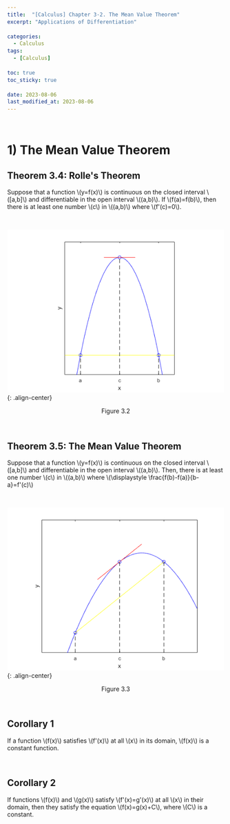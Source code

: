```yaml
---
title:  "[Calculus] Chapter 3-2. The Mean Value Theorem"
excerpt: "Applications of Differentiation"

categories:
  - Calculus
tags:
  - [Calculus]

toc: true
toc_sticky: true
 
date: 2023-08-06
last_modified_at: 2023-08-06
---
```


&nbsp;

# 1) The Mean Value Theorem
## Theorem 3.4: Rolle's Theorem
Suppose that a function \\(y=f(x)\\) is continuous on the closed interval \\([a,b]\\) and differentiable in the open interval \\((a,b)\\). If \\(f(a)=f(b)\\), then there is at least one number \\(c\\) in \\((a,b)\\) where \\(f'(c)=0\\).

&nbsp;

![image](/assets/images/calculus3.2.png){: .align-center}
<center>Figure 3.2</center>

&nbsp;

## Theorem 3.5: The Mean Value Theorem
Suppose that a function \\(y=f(x)\\) is continuous on the closed interval \\([a,b]\\) and differentiable in the open interval \\((a,b)\\). Then, there is at least one number \\(c\\) in \\((a,b)\\) where \\(\displaystyle \frac{f(b)-f(a)}{b-a}=f'(c)\\)

&nbsp;

![image](/assets/images/calculus3.3.png){: .align-center}
<center>Figure 3.3</center>

&nbsp;

## Corollary 1
If a function \\(f(x)\\) satisfies \\(f'(x)\\) at all \\(x\\) in its domain, \\(f(x)\\) is a constant function.

&nbsp;

## Corollary 2
If functions \\(f(x)\\) and \\(g(x)\\) satisfy \\(f'(x)=g'(x)\\) at all \\(x\\) in their domain, then they satisfy the equation \\(f(x)=g(x)+C\\), where \\(C\\) is a constant.
